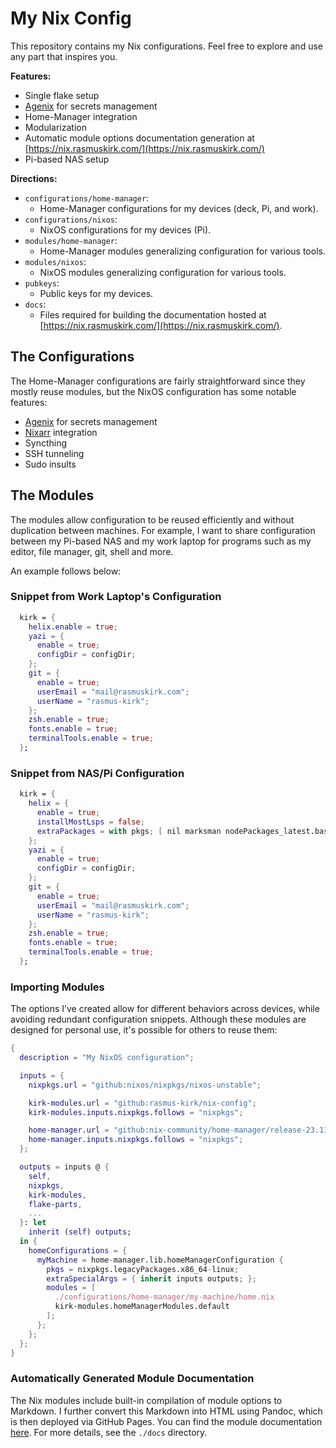# My Nix Config

This repository contains my Nix configurations. Feel free to explore and
use any part that inspires you.

**Features:**

- Single flake setup
- [Agenix](https://github.com/ryantm/agenix) for secrets management
- Home-Manager integration
- Modularization
- Automatic module options documentation generation at [https://nix.rasmuskirk.com/](https://nix.rasmuskirk.com/)
- Pi-based NAS setup

**Directions:**

- `configurations/home-manager`:
  - Home-Manager configurations for my devices (deck, Pi, and work).
- `configurations/nixos`:
  - NixOS configurations for my devices (Pi).
- `modules/home-manager`:
  - Home-Manager modules generalizing configuration for various tools.
- `modules/nixos`:
  - NixOS modules generalizing configuration for various tools.
- `pubkeys`:
  - Public keys for my devices.
- `docs`:
  - Files required for building the documentation hosted at [https://nix.rasmuskirk.com/](https://nix.rasmuskirk.com/).

## The Configurations

The Home-Manager configurations are fairly straightforward since they mostly
reuse modules, but the NixOS configuration has some notable features:

- [Agenix](https://github.com/ryantm/agenix) for secrets management
- [Nixarr](https://nixarr.com/) integration
- Syncthing
- SSH tunneling
- Sudo insults

## The Modules

The modules allow configuration to be reused efficiently and without
duplication between machines. For example, I want to share configuration
between my Pi-based NAS and my work laptop for programs such as my editor,
file manager, git, shell and more.

An example follows below:

### Snippet from Work Laptop's Configuration

```nix
  kirk = {
    helix.enable = true;
    yazi = {
      enable = true;
      configDir = configDir;
    };
    git = {
      enable = true;
      userEmail = "mail@rasmuskirk.com";
      userName = "rasmus-kirk";
    };
    zsh.enable = true;
    fonts.enable = true;
    terminalTools.enable = true;
  };
```

### Snippet from NAS/Pi Configuration

```nix
  kirk = {
    helix = {
      enable = true;
      installMostLsps = false;
      extraPackages = with pkgs; [ nil marksman nodePackages_latest.bash-language-server ];
    };
    yazi = {
      enable = true;
      configDir = configDir;
    };
    git = {
      enable = true;
      userEmail = "mail@rasmuskirk.com";
      userName = "rasmus-kirk";
    };
    zsh.enable = true;
    fonts.enable = true;
    terminalTools.enable = true;
  };
```

### Importing Modules

The options I’ve created allow for different behaviors across devices, while
avoiding redundant configuration snippets. Although these modules are designed
for personal use, it's possible for others to reuse them:

```nix
{
  description = "My NixOS configuration";

  inputs = {
    nixpkgs.url = "github:nixos/nixpkgs/nixos-unstable";

    kirk-modules.url = "github:rasmus-kirk/nix-config";
    kirk-modules.inputs.nixpkgs.follows = "nixpkgs";

    home-manager.url = "github:nix-community/home-manager/release-23.11";
    home-manager.inputs.nixpkgs.follows = "nixpkgs";
  };

  outputs = inputs @ {
    self,
    nixpkgs,
    kirk-modules,
    flake-parts,
    ...
  }: let
    inherit (self) outputs;
  in {
    homeConfigurations = {
      myMachine = home-manager.lib.homeManagerConfiguration {
        pkgs = nixpkgs.legacyPackages.x86_64-linux;
        extraSpecialArgs = { inherit inputs outputs; };
        modules = [
          ./configurations/home-manager/my-machine/home.nix
          kirk-modules.homeManagerModules.default
        ];
      };
    };
  };
}
```

### Automatically Generated Module Documentation

The Nix modules include built-in compilation of module options to
Markdown. I further convert this Markdown into HTML using Pandoc, which
is then deployed via GitHub Pages. You can find the module documentation
[here](https://nix.rasmuskirk.com/). For more details, see the `./docs`
directory.
